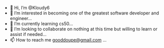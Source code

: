 - 👋 Hi, I’m @Kloudy6
- 👀 I’m interested in becoming one of the greatest software developer and engineer...
- 🌱 I’m currently learning cs50...
- 💞️ I’m looking to collaborate on nothing at this time but willing to learn or assist if needed...
- 📫 How to reach me gooddoupe@gmail.com ...

<!---
Kloudy6/Kloudy6 is a ✨ special ✨ repository because its `README.md` (this file) appears on your GitHub profile.
You can click the Preview link to take a look at your changes.
--->
